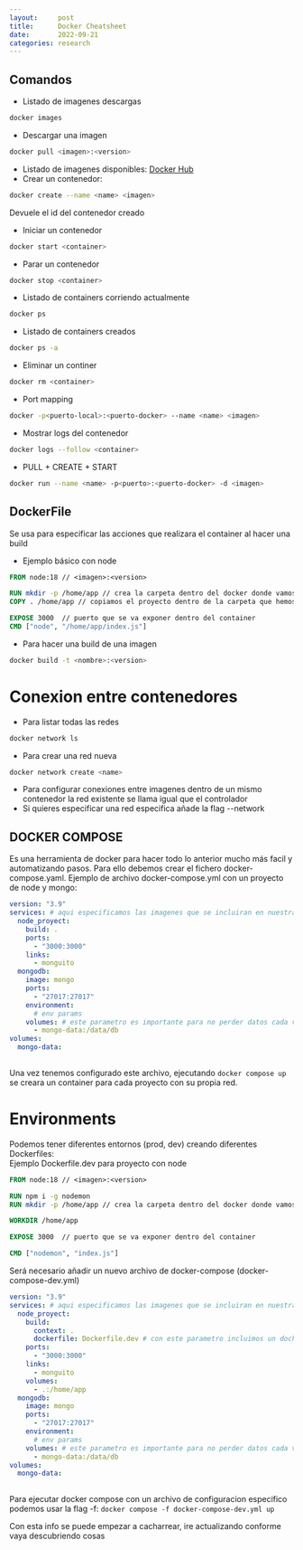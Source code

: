 ```yaml
---
layout:     post
title:      Docker Cheatsheet
date:       2022-09-21
categories: research
---
```


## Comandos
* Listado de imagenes descargas
```bash
docker images
```
* Descargar una imagen
```bash
docker pull <imagen>:<version>
```
* Listado de imagenes disponibles: <a href='https://hub.docker.com/' target='_noopener'>Docker Hub</a>
* Crear un contenedor:
```bash
docker create --name <name> <imagen>
```
Devuele el id del contenedor creado
* Iniciar un contenedor
```bash
docker start <container>
```
* Parar un contenedor
```bash
docker stop <container>
```
* Listado de containers corriendo actualmente
```bash
docker ps
```
* Listado de containers creados
```bash
docker ps -a
```
* Eliminar un continer
```bash
docker rm <container>
```
* Port mapping
```bash
docker -p<puerto-local>:<puerto-docker> --name <name> <imagen>
```
* Mostrar logs del contenedor
```bash
docker logs --follow <container> 
```
* PULL + CREATE + START
```bash
docker run --name <name> -p<puerto>:<puerto-docker> -d <imagen>
```


## DockerFile
Se usa para especificar las acciones que realizara el container al hacer una build
* Ejemplo básico con node

```DockerFile
FROM node:18 // <imagen>:<version>

RUN mkdir -p /home/app // crea la carpeta dentro del docker donde vamos a alojar la app
COPY . /home/app // copiamos el proyecto dentro de la carpeta que hemos creado

EXPOSE 3000  // puerto que se va exponer dentro del container
CMD ["node", "/home/app/index.js"]
```
* Para hacer una build de una imagen
```bash
docker build -t <nombre>:<version>
```

# Conexion entre contenedores
* Para listar todas las redes
```bash
docker network ls
```
* Para crear una red nueva
```bash
docker network create <name>
```
* Para configurar conexiones entre imagenes dentro de un mismo contenedor la red existente se llama igual que el controlador
* Si quieres especificar una red especifica añade la flag --network <red>

## DOCKER COMPOSE
Es una herramienta de docker para hacer todo lo anterior mucho más facil y automatizando pasos. Para ello debemos crear el fichero docker-compose.yaml.
Ejemplo de archivo docker-compose.yml con un proyecto de node y mongo:
```yaml
version: "3.9"
services: # aqui especificamos las imagenes que se incluiran en nuestra build
  node_proyect:
    build: .
    ports:
      - "3000:3000" 
    links:
      - monguito
  mongodb:
    image: mongo
    ports:
      - "27017:27017"
    environment:
      # env params
    volumes: # este parametro es importante para no perder datos cada vez que se hace una build
      - mongo-data:/data/db
volumes:
  mongo-data:
    
```

Una vez tenemos configurado este archivo, ejecutando `docker compose up` se creara un container para cada proyecto con su propia red.

# Environments
Podemos tener diferentes entornos (prod, dev) creando diferentes Dockerfiles: <br/>
Ejemplo Dockerfile.dev para proyecto con node
```Dockerfile
FROM node:18 // <imagen>:<version>

RUN npm i -g nodemon
RUN mkdir -p /home/app // crea la carpeta dentro del docker donde vamos a alojar la app

WORKDIR /home/app

EXPOSE 3000  // puerto que se va exponer dentro del container

CMD ["nodemon", "index.js"]
```

Será necesario añadir un nuevo archivo de docker-compose (docker-compose-dev.yml)
```yml
version: "3.9"
services: # aqui especificamos las imagenes que se incluiran en nuestra build
  node_proyect:
    build:
      context: .
      dockerfile: Dockerfile.dev # con este parametro incluimos un dockerfile especifico
    ports:
      - "3000:3000" 
    links:
      - monguito
    volumes:
      - .:/home/app
  mongodb:
    image: mongo
    ports:
      - "27017:27017"
    environment:
      # env params
    volumes: # este parametro es importante para no perder datos cada vez que se hace una build
      - mongo-data:/data/db
volumes:
  mongo-data:
    
```
Para ejecutar docker compose con un archivo de configuracion especifico podemos usar la flag -f: `docker compose -f docker-compose-dev.yml up`
 
Con esta info se puede empezar a cacharrear, ire actualizando conforme vaya descubriendo cosas
